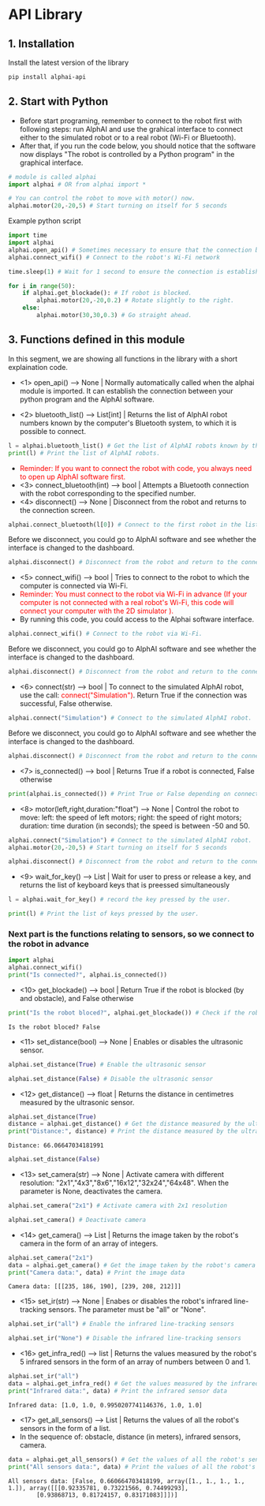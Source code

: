 # API Library

## 1. Installation

Install the latest version of the library

```bash
pip install alphai-api
```


## 2. Start with Python

* Before start programing, remember to connect to the robot first with following steps: run AlphAI and use the grahical interface to connect either to the simulated robot or to a real robot (Wi-Fi or Bluetooth).
* After that, if you run the code below, you should notice that the software now displays "The robot is controlled by a Python program" in the graphical interface.

```python
# module is called alphai
import alphai # OR from alphai import *
```

```python
# You can control the robot to move with motor() now.
alphai.motor(20,-20,5) # Start turning on itself for 5 seconds
```

Example python script

```python
import time
import alphai
alphai.open_api() # Sometimes necessary to ensure that the connection between the robot and the Python program is established.
alphai.connect_wifi() # Connect to the robot's Wi-Fi network

time.sleep(1) # Wait for 1 second to ensure the connection is established

for i in range(50):
    if alphai.get_blockade(): # If robot is blocked.
        alphai.motor(20,-20,0.2) # Rotate slightly to the right.
    else:
        alphai.motor(30,30,0.3) # Go straight ahead.
```

## 3. Functions defined in this module

In this segment, we are showing all functions in the library with a short explaination code.

* <1> open_api() --> None | Normally automatically called when the alphai module is imported. It can establish the connection between your python program and the AlphAI software.

* <2> bluetooth_list() --> List[int] | Returns the list of AlphAI robot numbers known by the computer's Bluetooth system, to which it is possible to connect.

```python
l = alphai.bluetooth_list() # Get the list of AlphAI robots known by the computer's Bluetooth system.
print(l) # Print the list of AlphAI robots.
```

* <span style="color:red"> Reminder: If you want to connect the robot with code, you always need to open up AlphAI software first.</span>  
* <3> connect_bluetooth(int) --> bool | Attempts a Bluetooth connection with the robot corresponding to the specified number.  
* <4> disconnect() --> None | Disconnect from the robot and returns to the connection screen.

```python
alphai.connect_bluetooth(l[0]) # Connect to the first robot in the list.
```


Before we disconnect, you could go to AlphAI software and see whether the interface is changed to the dashboard.

```python
alphai.disconnect() # Disconnect from the robot and return to the connection screen.
```

* <5> connect_wifi() --> bool | Tries to connect to the robot to which the computer is connected via Wi-Fi.  
* <span style="color:red">Reminder: You must connect to the robot via Wi-Fi in advance (If your computer is not connected with a real robot's Wi-Fi, this code will connect your computer with the 2D simulator ).</span>  
* By running this code, you could access to the Alphai software interface.

```python
alphai.connect_wifi() # Connect to the robot via Wi-Fi.
```

Before we disconnect, you could go to AlphAI software and see whether the interface is changed to the dashboard.

```python
alphai.disconnect() # Disconnect from the robot and return to the connection screen.
```

* <6> connect(str) --> bool | To connect to the simulated AlphAI robot, use the call: <span style="color:red">connect("Simulation")</span>. Return True if the connection was successful, False otherwise.

```python
alphai.connect("Simulation") # Connect to the simulated AlphAI robot.
```


Before we disconnect, you could go to AlphAI software and see whether the interface is changed to the dashboard.

```python
alphai.disconnect() # Disconnect from the robot and return to the connection screen.
```

* <7> is_connected() --> bool | Returns True if a robot is connected, False otherwise

```python
print(alphai.is_connected()) # Print True or False depending on connection status
```


* <8> motor(left,right,duration:"float") --> None | Control the robot to move: left: the speed of left motors; right: the speed of right motors; duration: time duration (in seconds); the speed is between -50 and 50.

```python
alphai.connect("Simulation") # Connect to the simulated AlphAI robot.
alphai.motor(20,-20,5) # Start turning on itself for 5 seconds
```

```python
alphai.disconnect() # Disconnect from the robot and return to the connection screen.
```

* <9> wait_for_key() --> List | Wait for user to press or release a key, and returns the list of keyboard keys that is preessed simultaneously

```python
l = alphai.wait_for_key() # record the key pressed by the user.
```

```python
print(l) # Print the list of keys pressed by the user.
```


### Next part is the functions relating to sensors, so we connect to the robot in advance

```python
import alphai
alphai.connect_wifi()
print("Is connected?", alphai.is_connected())
```


* <10> get_blockade() --> bool | Return True if the robot is blocked (by and obstacle), and False otherwise

```python
print("Is the robot bloced?", alphai.get_blockade()) # Check if the robot is blocked
```

```
Is the robot bloced? False
```

* <11> set_distance(bool) --> None | Enables or disables the ultrasonic sensor.

```python
alphai.set_distance(True) # Enable the ultrasonic sensor
```

```python
alphai.set_distance(False) # Disable the ultrasonic sensor
```

* <12> get_distance() --> float | Returns the distance in centimetres measured by the ultrasonic sensor.

```python
alphai.set_distance(True)
distance = alphai.get_distance() # Get the distance measured by the ultrasonic sensor
print("Distance:", distance) # Print the distance measured by the ultrasonic sensor
```

```
Distance: 66.06647034181991
```

```python
alphai.set_distance(False)
```

* <13> set_camera(str) --> None | Activate camera with different resolution: "2x1","4x3","8x6","16x12","32x24","64x48". When the parameter is None, deactivates the camera.

```python
alphai.set_camera("2x1") # Activate camera with 2x1 resolution
```

```python
alphai.set_camera() # Deactivate camera
```

* <14> get_camera() --> List | Returns the image taken by the robot's camera in the form of an array of integers.

```python
alphai.set_camera("2x1")
data = alphai.get_camera() # Get the image taken by the robot's camera
print("Camera data:", data) # Print the image data
```

```
Camera data: [[[235, 186, 190], [239, 208, 212]]]
```

* <15> set_ir(str) --> None | Enabes or disables the robot's infrared line-tracking sensors. The parameter must be "all" or "None".

```python
alphai.set_ir("all") # Enable the infrared line-tracking sensors
```

```python
alphai.set_ir("None") # Disable the infrared line-tracking sensors
```

* <16> get_infra_red() --> list | Returns the values measured by the robot's 5 infrared sensors in the form of an array of numbers between 0 and 1.

```python
alphai.set_ir("all")
data = alphai.get_infra_red() # Get the values measured by the infrared sensors
print("Infrared data:", data) # Print the infrared sensor data
```

```
Infrared data: [1.0, 1.0, 0.9950207741146376, 1.0, 1.0]
```

* <17> get_all_sensors() --> List | Returns the values of all the robot's sensors in the form of a list.  
* In the sequence of: obstacle, distance (in meters), infrared sensors, camera.

```python
data = alphai.get_all_sensors() # Get the values of all the robot's sensors
print("All sensors data:", data) # Print the values of all the robot's sensors
```

```
All sensors data: [False, 0.660664703418199, array([1., 1., 1., 1., 1.]), array([[[0.92335781, 0.73221566, 0.74499293],
        [0.93868713, 0.81724157, 0.83171083]]])]
```
